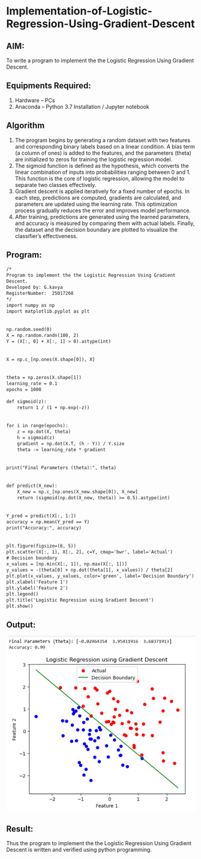 # Implementation-of-Logistic-Regression-Using-Gradient-Descent

## AIM:
To write a program to implement the the Logistic Regression Using Gradient Descent.

## Equipments Required:
1. Hardware – PCs
2. Anaconda – Python 3.7 Installation / Jupyter notebook

## Algorithm
1. The program begins by generating a random dataset with two features and corresponding binary labels based on a linear condition. A bias term (a column of ones) is added to the features, and the parameters (theta) are initialized to zeros for training the logistic regression model.
2. The sigmoid function is defined as the hypothesis, which converts the linear combination of inputs into probabilities ranging between 0 and 1. This function is the core of logistic regression, allowing the model to separate two classes effectively.
3. Gradient descent is applied iteratively for a fixed number of epochs. In each step, predictions are computed, gradients are calculated, and parameters are updated using the learning rate. This optimization process gradually reduces the error and improves model performance.
4. After training, predictions are generated using the learned parameters, and accuracy is measured by comparing them with actual labels. Finally, the dataset and the decision boundary are plotted to visualize the classifier’s effectiveness.

## Program:
```
/*
Program to implement the the Logistic Regression Using Gradient Descent.
Developed by: G.kavya
RegisterNumber:  25017268
*/
import numpy as np
import matplotlib.pyplot as plt


np.random.seed(0)
X = np.random.randn(100, 2)
Y = (X[:, 0] + X[:, 1] > 0).astype(int)   


X = np.c_[np.ones(X.shape[0]), X]  


theta = np.zeros(X.shape[1])  
learning_rate = 0.1
epochs = 1000

def sigmoid(z):
    return 1 / (1 + np.exp(-z))


for i in range(epochs):
    z = np.dot(X, theta)
    h = sigmoid(z)
    gradient = np.dot(X.T, (h - Y)) / Y.size
    theta -= learning_rate * gradient


print("Final Parameters (theta):", theta)


def predict(X_new):
    X_new = np.c_[np.ones(X_new.shape[0]), X_new]
    return (sigmoid(np.dot(X_new, theta)) >= 0.5).astype(int)


Y_pred = predict(X[:, 1:])
accuracy = np.mean(Y_pred == Y)
print("Accuracy:", accuracy)


plt.figure(figsize=(6, 5))
plt.scatter(X[:, 1], X[:, 2], c=Y, cmap='bwr', label='Actual')
# Decision boundary
x_values = [np.min(X[:, 1]), np.max(X[:, 1])]
y_values = -(theta[0] + np.dot(theta[1], x_values)) / theta[2]
plt.plot(x_values, y_values, color='green', label='Decision Boundary')
plt.xlabel('Feature 1')
plt.ylabel('Feature 2')
plt.legend()
plt.title('Logistic Regression using Gradient Descent')
plt.show()
```

## Output:
![alt text](exp6.png)


## Result:
Thus the program to implement the the Logistic Regression Using Gradient Descent is written and verified using python programming.

